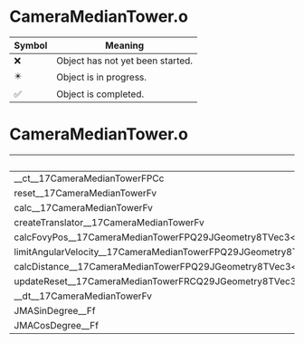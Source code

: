 # CameraMedianTower.o
| Symbol | Meaning 
| ------------- | ------------- 
| :x: | Object has not yet been started. 
| :eight_pointed_black_star: | Object is in progress. 
| :white_check_mark: | Object is completed. 


# CameraMedianTower.o
| Symbol | Decompiled? |
| ------------- | ------------- |
| __ct__17CameraMedianTowerFPCc | :white_check_mark: |
| reset__17CameraMedianTowerFv | :white_check_mark: |
| calc__17CameraMedianTowerFv | :x: |
| createTranslator__17CameraMedianTowerFv | :white_check_mark: |
| calcFovyPos__17CameraMedianTowerFPQ29JGeometry8TVec3&lt;f&gt;RCQ29JGeometry8TVec3&lt;f&gt;RCQ29JGeometry8TVec3&lt;f&gt;RCQ29JGeometry8TVec3&lt;f&gt; | :x: |
| limitAngularVelocity__17CameraMedianTowerFPQ29JGeometry8TVec3&lt;f&gt;PQ29JGeometry8TVec3&lt;f&gt;RCQ29JGeometry8TVec3&lt;f&gt;RCQ29JGeometry8TVec3&lt;f&gt;RCQ29JGeometry8TVec3&lt;f&gt; | :x: |
| calcDistance__17CameraMedianTowerFPQ29JGeometry8TVec3&lt;f&gt;RCQ29JGeometry8TVec3&lt;f&gt; | :x: |
| updateReset__17CameraMedianTowerFRCQ29JGeometry8TVec3&lt;f&gt;RCQ29JGeometry8TVec3&lt;f&gt;RCQ29JGeometry8TVec3&lt;f&gt; | :x: |
| __dt__17CameraMedianTowerFv | :white_check_mark: |
| JMASinDegree__Ff | :x: |
| JMACosDegree__Ff | :x: |
